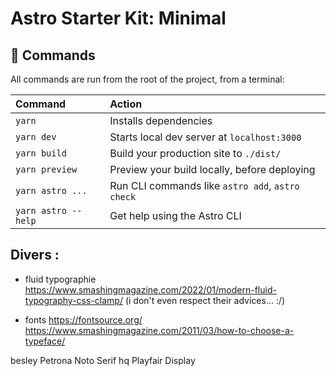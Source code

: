 # Astro Starter Kit: Minimal

## 🧞 Commands

All commands are run from the root of the project, from a terminal:

| Command             | Action                                           |
| :------------------ | :----------------------------------------------- |
| `yarn`              | Installs dependencies                            |
| `yarn dev`          | Starts local dev server at `localhost:3000`      |
| `yarn build`        | Build your production site to `./dist/`          |
| `yarn preview`      | Preview your build locally, before deploying     |
| `yarn astro ...`    | Run CLI commands like `astro add`, `astro check` |
| `yarn astro --help` | Get help using the Astro CLI                     |

## Divers :

- fluid typographie
  https://www.smashingmagazine.com/2022/01/modern-fluid-typography-css-clamp/ (i don't even respect their advices... :/)

- fonts
  https://fontsource.org/
  https://www.smashingmagazine.com/2011/03/how-to-choose-a-typeface/

besley
Petrona
Noto Serif hq
Playfair Display
